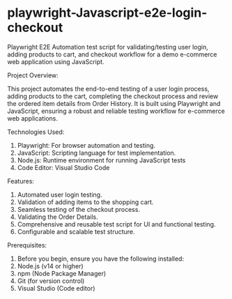 # playwright-Javascript-e2e-login-checkout
Playwright E2E Automation test script for validating/testing user login, adding products to cart, and checkout workflow for a demo e-commerce web application using JavaScript.

Project Overview:

This project automates the end-to-end testing of a user login process, adding products to the cart, completing the checkout process and review the ordered item details from Order History. It is built using Playwright and JavaScript, ensuring a robust and reliable testing workflow for e-commerce web applications.


Technologies Used:

1. Playwright: For browser automation and testing.
2. JavaScript: Scripting language for test implementation.
3. Node.js: Runtime environment for running JavaScript tests
4. Code Editor: Visual Studio Code 


Features:

1. Automated user login testing.
2. Validation of adding items to the shopping cart.
3. Seamless testing of the checkout process.
4. Validating the Order Details.
5. Comprehensive and reusable test script for UI and functional testing.
6. Configurable and scalable test structure.


Prerequisites:

1. Before you begin, ensure you have the following installed:
2. Node.js (v14 or higher)
3. npm (Node Package Manager)
4. Git (for version control)
5. Visual Studio (Code editor)
